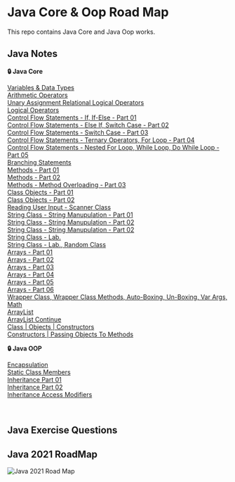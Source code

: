 # Java Core & Oop Road Map
This repo contains Java Core and Java Oop works.

## Java Notes

  <summary><b>🔒 Java Core</b></summary>

[Variables & Data Types](https://github.com/esalkan/java-notes/tree/master/src/core/day_03_variables_dataTypes)
<br>
[Arithmetic Operators](https://github.com/esalkan/java-notes/tree/master/src/core/day_04_arithmethicOperators)
<br>
[Unary Assignment Relational Logical Operators](https://github.com/esalkan/java-notes/tree/master/src/core/day_05_unaryAssignmentRelationalLogicalOperators)
<br>
[Logical Operators](https://github.com/esalkan/java-notes/tree/master/src/core/day_06_logicalOperators)
<br>
[Control Flow Statements - If, If-Else - Part 01 ](https://github.com/esalkan/java-notes/tree/master/src/core/day_07_controlFlowStatements_if_ifElse_Part_1)
<br>
[Control Flow Statements - Else If, Switch Case - Part 02](https://github.com/esalkan/java-notes/tree/master/src/core/day_08_controlFlowStatements_elseIf_switchCase_Part_2)
<br>
[Control Flow Statements - Switch Case - Part 03](https://github.com/esalkan/java-notes/tree/master/src/core/day_09_controlFlowStatements_Part_3)
<br>
[Control Flow Statements - Ternary Operators, For Loop - Part 04](https://github.com/esalkan/java-notes/tree/master/src/core/day_10_controlFlowStatements_Part_4)
<br>
[Control Flow Statements - Nested For Loop, While Loop, Do While Loop - Part 05](https://github.com/esalkan/java-notes/tree/master/src/core/day_11_controlFlowStatements_Part_5)
<br>
[Branching Statements](https://github.com/esalkan/java-notes/tree/master/src/core/day_12_branchingStatements)
<br>
[Methods - Part 01](https://github.com/esalkan/java-notes/tree/master/src/core/day_13_methods_Part_1)
<br>
[Methods - Part 02](https://github.com/esalkan/java-notes/tree/master/src/core/day_14_methods_Part_2)
<br>
[Methods - Method Overloading - Part 03](https://github.com/esalkan/java-notes/tree/master/src/core/day_15_methodOverloading)
<br>
[Class Objects - Part 01](https://github.com/esalkan/java-notes/tree/master/src/core/day_16_classObjects)
<br>
[Class Objects - Part 02](https://github.com/esalkan/java-notes/tree/master/src/core/day_17_classObjects_Part_2)
<br>
[Reading User Input - Scanner Class](https://github.com/esalkan/java-notes/tree/master/src/core/day_18_readingUserInput)
<br>
[String Class - String Manupulation - Part 01](https://github.com/esalkan/java-notes/tree/master/src/core/day_19_stringClass_stringManipulation_Part_01)
<br>
[String Class - String Manupulation - Part 02](https://github.com/esalkan/java-notes/tree/master/src/core/day_20_stringClass_stringManupulation_Part_2)
<br>
[String Class - String Manupulation - Part 02](https://github.com/esalkan/java-notes/tree/master/src/core/day_21_stringManipulation_Part_3)
<br>
[String Class - Lab. ](https://github.com/esalkan/java-notes/tree/master/src/core/day_22_stringClassContinue_Lab)
<br>
[String Class - Lab., Random Class](https://github.com/esalkan/java-notes/tree/master/src/core/day_23_stringClass_lab_randomClass)
<br>
[Arrays - Part 01](https://github.com/esalkan/java-notes/tree/master/src/core/day_24_Arrays_Part_1)
<br>
[Arrays - Part 02](https://github.com/esalkan/java-notes/tree/master/src/core/day_25_Arrays_Part_2)
<br>
[Arrays - Part 03](https://github.com/esalkan/java-notes/tree/master/src/core/day_26_Arrays_Part_3)
<br>
[Arrays - Part 04](https://github.com/esalkan/java-notes/tree/master/src/core/day_27_Arrays_Part_4)
<br>
[Arrays - Part 05](https://github.com/esalkan/java-notes/tree/master/src/core/day_28_Arrays_Part_5)
<br>
[Arrays - Part 06](https://github.com/esalkan/java-notes/tree/master/src/core/day_29_Arrays_Part_6)
<br>
[Wrapper Class, Wrapper Class Methods, Auto-Boxing, Un-Boxing, Var Args, Math](https://github.com/esalkan/java-notes/tree/master/src/core/day_30_wrapperClass)
<br>
[ArrayList](https://github.com/esalkan/java-notes/tree/master/src/core/day_31_ArrayList)
<br>
[ArrayList Continue](https://github.com/esalkan/java-notes/tree/master/src/core/day_32_ArrayList_Continue)
<br>
[Class | Objects | Constructors ](https://github.com/esalkan/java-notes/tree/master/src/core/day_33_Class_Objects_Constructors)
<br>
[Constructors | Passing Objects To Methods](https://github.com/esalkan/java-notes/tree/master/src/core/day_34_Constructors_PassingObjectsToMethods)
<br>



  <summary><b>🔒 Java OOP</b></summary>

  [Encapsulation](https://github.com/esalkan/java-notes/tree/master/src/oop/day_35_Encapsulation)
  <br>
  [Static Class Members](https://github.com/esalkan/java-notes/tree/master/src/oop/day_36_StaticClassMembers)
  <br>
  [Inheritance Part 01](https://github.com/esalkan/java-notes/tree/master/src/oop/day_37_Inheritance)
  <br>
  [Inheritance Part 02](https://github.com/esalkan/java-notes/tree/master/src/oop/day_38_InheritanceContinue)
  <br>
  [Inheritance Access Modifiers](https://github.com/esalkan/java-notes/tree/master/src/oop/day_39_Inheritance_AccessModifiers)

<br>


## Java Exercise Questions



## Java 2021 RoadMap
![Java 2021 Road Map](https://github.com/esalkan/java-notes/blob/master/2021%20Java%20Developer%20RoadMap.png)
